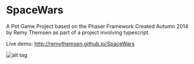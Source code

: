 # SpaceWars
A Pet Game Project based on the Phaser Framework
Created Autumn 2014 by Remy Themsen as part of a project involving typescript.

Live demo: http://remythemsen.github.io/SpaceWars

![alt tag](http://remythemsen.github.io/SpaceWars/assets/images/screenshot.jpg)
